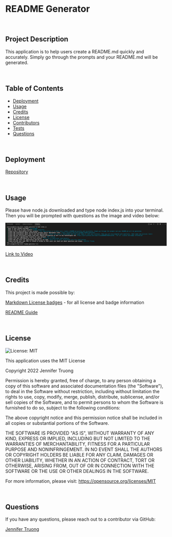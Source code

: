 
  # README Generator 

  <br/>

  ## Project Description

  This application is to help users create a README.md quickly and accurately. Simply go through the prompts and your README.md will be generated.

  <br/>

  ## Table of Contents
  - [Deployment](#installation)
  - [Usage](#usage)
  - [Credits](#credits)
  - [License](#license)
  - [Contributors](#contributors)
  - [Tests](#tests)
  - [Questions](#questions)

  <br/>

  ## Deployment
  

  [Repository](https://github.com/jentruong09/readme-generator)

  <br/>

  ## Usage
  Please have node.js downloaded and type node index.js into your terminal. Then you will be prompted with questions as the image and video below:


  ![question picture](utils/screenShot.png)


  [Link to Video](https://youtu.be/bLqTuavoDi8)

  <br/>

  ## Credits
  This project is made possible by:

  [Markdown License badges](https://gist.github.com/lukas-h/2a5d00690736b4c3a7ba) - for all license and badge information 


  [README Guide](https://coding-boot-camp.github.io/full-stack/github/professional-readme-guide/)


  <br/>

  ## License 
  ![License: MIT](https://img.shields.io/badge/License-MIT-yellow.svg)
  
  This application uses the MIT License

  Copyright 2022 Jennifer Truong

  Permission is hereby granted, free of charge, to any person obtaining a copy of this software and associated documentation files (the "Software"), to deal in the Software without restriction, including without limitation the rights to use, copy, modify, merge, publish, distribute, sublicense, and/or sell copies of the Software, and to permit persons to whom the Software is furnished to do so, subject to the following conditions:

  The above copyright notice and this permission notice shall be included in all copies or substantial portions of the Software.

  THE SOFTWARE IS PROVIDED "AS IS", WITHOUT WARRANTY OF ANY KIND, EXPRESS OR IMPLIED, INCLUDING BUT NOT LIMITED TO THE WARRANTIES OF MERCHANTABILITY, FITNESS FOR A PARTICULAR PURPOSE AND NONINFRINGEMENT. IN NO EVENT SHALL THE AUTHORS OR COPYRIGHT HOLDERS BE LIABLE FOR ANY CLAIM, DAMAGES OR OTHER LIABILITY, WHETHER IN AN ACTION OF CONTRACT, TORT OR OTHERWISE, ARISING FROM, OUT OF OR IN CONNECTION WITH THE SOFTWARE OR THE USE OR OTHER DEALINGS IN THE SOFTWARE.

  For more information, please visit: https://opensource.org/licenses/MIT

  <br/>


  ## Questions
  If you have any questions, please reach out to a contributor via GitHub:

  [Jennifer Truong](https://github.com/jentruong09)
  

